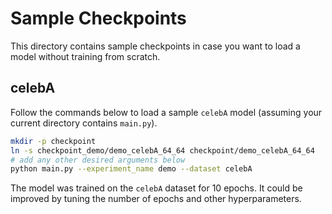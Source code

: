 # Sample Checkpoints

This directory contains sample checkpoints in case you want to load a model
without training from scratch.

## celebA

Follow the commands below to load a sample `celebA` model
(assuming your current directory contains `main.py`).

```bash
mkdir -p checkpoint
ln -s checkpoint_demo/demo_celebA_64_64 checkpoint/demo_celebA_64_64
# add any other desired arguments below
python main.py --experiment_name demo --dataset celebA
```

The model was trained on the `celebA` dataset for 10 epochs.
It could be improved by tuning the number of epochs and other hyperparameters.
